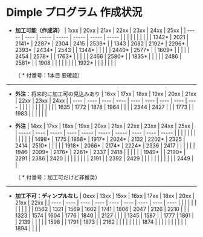 # Dimple プログラム 作成状況

- **加工可能（作成済）**
  | 1xxx  | 20xx | 21xx  | 22xx  | 23xx  | 24xx  | 25xx  |
  | ----- | ---- | ----- | ----- | ----- | ----- | ----- |
  |       |      |       |       |       |       |       |
  | 1342* | 2021 | 2141* | 2287* | 2304  | 2415  | 2539* |
  | 1343  | 2082 | 2192* | 2296* | 2393* | 2434* | 2543  |
  | 1344* |      |       |       |       | 2440* | 2577* |
  | 1609* |      |       |       |       | 2454  | 2578* |
  | 1763* |      |       |       |       | 2466  | 2580* |
  | 1835* |      |       |       |       | 2486  | 2581* |
  | 1908  |      |       |       |       |       |       |
  | 1922* |      |       |       |       |       |       |

  （ * 付番号：1本目 要確認）

---

- **外注**：将来的に加工可の見込みあり
  | 16xx | 17xx | 18xx | 19xx | 20xx | 21xx | 22xx | 23xx | 24xx |
  | ---- | ---- | ---- | ---- | ---- | ---- | ---- | ---- | ---- |
  |      |      |      |      |      |      |      |      |      |
  | 1635 | 1772 | 1878 | 1964 |      |      |      | 2344 | 2427 |
  |      | 1773 |      | 1983 |      |      |      |      |      |


- **外注**
  | 14xx  | 17xx | 18xx  | 19xx  | 20xx  | 21xx  | 22xx  | 23xx | 24xx | 25xx  |
  | ----- | ---- | ----- | ----  | ----- | ----- | ----- | ---- | ---- | ----- |
  |       |      |       |       |       |       |       |      |      |       |
  | 1498* | 1775 | 1868* | 1917* | 2024* | 2132  | 2202* | 2325 | 2414 | 2510* |
  |       |      |       | 1918* | 2066* | 2174* | 2224* | 2336 | 2417 |       |
  |       |      |       | 1946  | 2099* | 2176* | 2261* | 2337 | 2418 |       |
  |       |      |       | 1949* |       | 2190* | 2291  | 2386 | 2420 |       |
  |       |      |       |       |       | 2191  |       | 2392 | 2429 |       |
  |       |      |       |       |       |       |       |      | 2449 |       |
  
  （ * 付番号：加工可だけど非推奨）

---

- **加工不可：ディンプルなし**
  | 0xxx | 13xx | 15xx | 16xx | 17xx | 18xx | 20xx | 21xx | 22xx |
  | ---- | ---- | ---- | ---- | ---- | ---- | ---- | ---- | ---- |
  |      |      |      |      |      |      |      |      |      |
  | 0562 | 1321 | 1569 | 1602 | 1741 | 1806 | 2047 | 2126 | 2210 |
  |      | 1323 | 1574 | 1604 | 1776 | 1840 |      | 2127 |      |
  |      | 1345 | 1587 |      | 1777 | 1861 |      | 2139 |      |
  |      |      | 1598 |      | 1791 | 1873 |      | 2162 |      |
  |      |      |      |      |      | 1874 |      |      |      |
  |      |      |      |      |      | 1894 |      |      |      |
